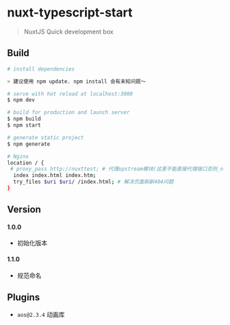 # nuxt-typescript-start

> NuxtJS Quick development box

## Build

```bash
# install dependencies

> 建议使用 npm update. npm install 会有未知问题～

# serve with hot reload at localhost:3000
$ npm dev

# build for production and launch server
$ npm build
$ npm start

# generate static project
$ npm generate

# Nginx
location / {
 # proxy_pass http://nuxttest; # 代理upstream模块(这里不能直接代理端口否则_nuxt文件目录无法找到)
  index index.html index.htm;
  try_files $uri $uri/ /index.html; # 解决页面刷新404问题
}
```

## Version

#### 1.0.0
- 初始化版本

#### 1.1.0
- 规范命名

## Plugins
- `aos@2.3.4` 动画库

